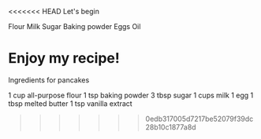 <<<<<<< HEAD
Let's begin

Flour
Milk
Sugar
Baking powder
Eggs
Oil

Enjoy my recipe!
=======
Ingredients for pancakes

1 cup all-purpose flour
1 tsp baking powder
3 tbsp sugar
1 cups milk
1 egg
1 tbsp melted butter
1 tsp vanilla extract 
>>>>>>> 0edb317005d7217be52079f39dc28b10c1877a8d

